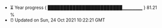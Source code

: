 - ⏳ Year progress { ████████████████████████▁▁▁▁▁▁ } 81.21 %
- ⏰ Updated on Sun, 24 Oct 2021 10:22:21 GMT

